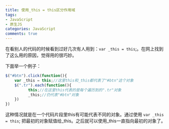 ```yaml
---
title: 使用_this = this区分作用域
tags: 
- JavaScript
- 原生JS
categories: JavaScript
comments: true
---
```

在看别人的代码的时候看到过好几次有人用到：`var _this = this`;。在网上找到了这么用的原因，觉得用的很巧妙。

下面举一个例子：
``` javascript
$("#btn").click(function(){
    var _this = this;//这里this和_this都代表了"#btn"这个对象
    $(".tr").each(function(){
          this;//在这里this代表的是每个遍历到的".tr"对象
          _this;//仍代表"#btn"对象
    })
})
```
这种情况就是在一个代码片段里this有可能代表不同的对象。通过使用 `var _this = this`; 把最初的对象赋值给_this。之后就可以使用_this一直指向最初的对象了。